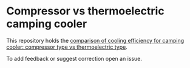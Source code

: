 # Compressor vs thermoelectric camping cooler
This repository holds the [comparison of cooling efficiency for camping cooler: compressor type vs thermoelectric type](https://0anton.github.io/compressor-vs-thermoelectic-cooler/).

To add feedback or suggest correction open an issue.
